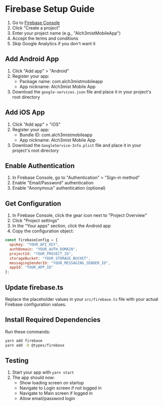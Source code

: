 # Firebase Setup Guide

1. Go to [Firebase Console](https://console.firebase.google.com/)
2. Click "Create a project"
3. Enter your project name (e.g., "Alch3mistMobileApp")
4. Accept the terms and conditions
5. Skip Google Analytics if you don't want it

## Add Android App

1. Click "Add app" > "Android"
2. Register your app:
   - Package name: com.alch3mistmobileapp
   - App nickname: Alch3mist Mobile App
3. Download the `google-services.json` file and place it in your project's root directory

## Add iOS App

1. Click "Add app" > "iOS"
2. Register your app:
   - Bundle ID: com.alch3mistmobileapp
   - App nickname: Alch3mist Mobile App
3. Download the `GoogleService-Info.plist` file and place it in your project's root directory

## Enable Authentication

1. In Firebase Console, go to "Authentication" > "Sign-in method"
2. Enable "Email/Password" authentication
3. Enable "Anonymous" authentication (optional)

## Get Configuration

1. In Firebase Console, click the gear icon next to "Project Overview"
2. Click "Project settings"
3. In the "Your apps" section, click the Android app
4. Copy the configuration object:
```javascript
const firebaseConfig = {
  apiKey: "YOUR_API_KEY",
  authDomain: "YOUR_AUTH_DOMAIN",
  projectId: "YOUR_PROJECT_ID",
  storageBucket: "YOUR_STORAGE_BUCKET",
  messagingSenderId: "YOUR_MESSAGING_SENDER_ID",
  appId: "YOUR_APP_ID"
};
```

## Update firebase.ts

Replace the placeholder values in your `src/firebase.ts` file with your actual Firebase configuration values.

## Install Required Dependencies

Run these commands:
```bash
yarn add firebase
yarn add -D @types/firebase
```

## Testing

1. Start your app with `yarn start`
2. The app should now:
   - Show loading screen on startup
   - Navigate to Login screen if not logged in
   - Navigate to Main screen if logged in
   - Allow email/password login
